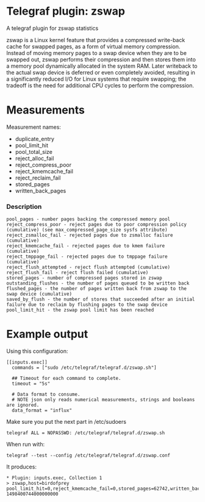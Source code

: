 # Telegraf plugin: zswap

A telegraf plugin for zswap statistics

zswap is a Linux kernel feature that provides a compressed write-back cache for swapped pages, as a form of virtual memory compression. Instead of moving memory pages to a swap device when they are to be swapped out, zswap performs their compression and then stores them into a memory pool dynamically allocated in the system RAM. Later writeback to the actual swap device is deferred or even completely avoided, resulting in a significantly reduced I/O for Linux systems that require swapping; the tradeoff is the need for additional CPU cycles to perform the compression.

# Measurements

Measurement names:

- duplicate_entry
- pool_limit_hit
- pool_total_size
- reject_alloc_fail
- reject_compress_poor
- reject_kmemcache_fail
- reject_reclaim_fail
- stored_pages
- written_back_pages

### Description

```
pool_pages - number pages backing the compressed memory pool
reject_compress_poor - reject pages due to poor compression policy (cumulative) (see max_compressed_page_size sysfs attribute)
reject_zsmalloc_fail - rejected pages due to zsmalloc failure (cumulative)
reject_kmemcache_fail - rejected pages due to kmem failure (cumulative)
reject_tmppage_fail - rejected pages due to tmppage failure (cumulative)
reject_flush_attempted - reject flush attempted (cumulative)
reject_flush_fail - reject flush failed (cumulative)
stored_pages - number of compressed pages stored in zswap
outstanding_flushes - the number of pages queued to be written back
flushed_pages - the number of pages written back from zswap to the swap device (cumulative)
saved_by_flush - the number of stores that succeeded after an initial failure due to reclaim by flushing pages to the swap device
pool_limit_hit - the zswap pool limit has been reached
```

# Example output

Using this configuration:

```
[[inputs.exec]]
  commands = ["sudo /etc/telegraf/telegraf.d/zswap.sh"]

  ## Timeout for each command to complete.
  timeout = "5s"

  # Data format to consume.
  # NOTE json only reads numerical measurements, strings and booleans are ignored.
  data_format = "influx"
```

Make sure you put the next part in /etc/sudoers

```
telegraf ALL = NOPASSWD: /etc/telegraf/telegraf.d/zswap.sh
```

When run with:

```
telegraf --test --config /etc/telegraf/telegraf.d/zswap.conf
```

It produces:

```
* Plugin: inputs.exec, Collection 1
> zswap,host=birdofprey pool_limit_hit=0,reject_kmemcache_fail=0,stored_pages=62742,written_back_pages=0,reject_reclaim_fail=0,duplicate_entry=0,pool_total_size=128495616,reject_alloc_fail=0,reject_compress_poor=2762 1498400744000000000
```
